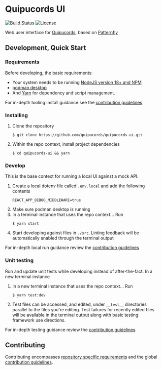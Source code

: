 # Quipucords UI
[![Build Status](https://github.com/quipucords/quipucords-ui/actions/workflows/integration.yml/badge.svg)](https://github.com/quipucords/quipucords-ui/actions/workflows/integration.yml)
[![License](https://img.shields.io/github/license/quipucords/quipucords-ui.svg)](https://github.com/quipucords/quipucords-ui/blob/main/LICENSE)

Web user interface for [Quipucords](https://github.com/quipucords/quipucords), based on [Patternfly](https://www.patternfly.org/)


## Development, Quick Start

### Requirements
Before developing, the basic requirements:
 * Your system needs to be running [NodeJS version 18+ and NPM](https://nodejs.org/)
 * [podman desktop](https://podman-desktop.io/)
 * And [Yarn](https://yarnpkg.com) for dependency and script management.

For in-depth tooling install guidance see the [contribution guidelines](./CONTRIBUTING.md#install-tooling)

### Installing
  1. Clone the repository
     ```
     $ git clone https://github.com/quipucords/quipucords-ui.git
     ```

  1. Within the repo context, install project dependencies
     ```
     $ cd quipucords-ui && yarn
     ```

### Develop
This is the base context for running a local UI against a mock API.

1. Create a local dotenv file called `.env.local` and add the following contents
    ```
    REACT_APP_DEBUG_MIDDLEWARE=true
   ```
1. Make sure podman desktop is running
1. In a terminal instance that uses the repo context... Run
   ```
   $ yarn start
   ```
1. Start developing against files in `./src`. Linting feedback will be automatically enabled through the terminal output

For in-depth local run guidance review the [contribution guidelines](./CONTRIBUTING.md#local-and-stage-development)

### Unit testing
Run and update unit tests while developing instead of after-the-fact. In a new terminal instance

1. In a new terminal instance that uses the repo context... Run
   ```
   $ yarn test:dev
   ```
2. Test files can be accessed, and edited, under `__test__` directories parallel to the files you're editing. Test failures for
   recently edited files will be available in the terminal output along with basic testing framework use directions.

For in-depth testing guidance review the [contribution guidelines](./CONTRIBUTING.md#testing)

## Contributing
Contributing encompasses [repository specific requirements](./CONTRIBUTING.md) and the global [contribution guidelines](https://github.com/quipucords/quipucords/blob/main/CONTRIBUTING.md).
